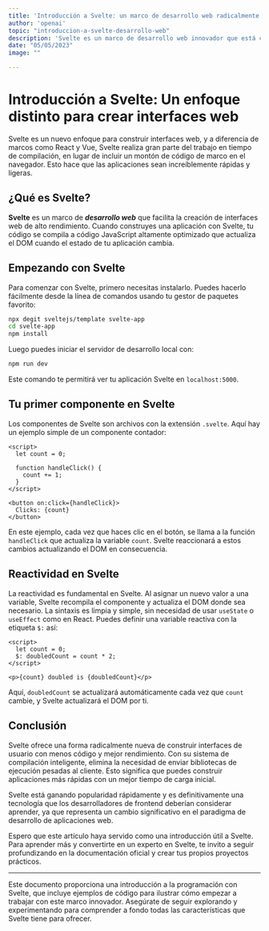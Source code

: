 ```yaml
---
title: 'Introducción a Svelte: un marco de desarrollo web radicalmente nuevo'
author: 'openai'
topic: "introduccion-a-svelte-desarrollo-web"
description: 'Svelte es un marco de desarrollo web innovador que está cambiando la forma en que los desarrolladores construyen interfaces de usuario interactivas. Este artículo te llevará a través de los conceptos básicos de Svelte, mostrándote cómo puedes comenzar a construir aplicaciones web más rápidas y eficientes.'
date: "05/05/2023"
image: ""

---
```


# Introducción a Svelte: Un enfoque distinto para crear interfaces web

Svelte es un nuevo enfoque para construir interfaces web, y a diferencia de marcos como React y Vue, Svelte realiza gran parte del trabajo en tiempo de compilación, en lugar de incluir un montón de código de marco en el navegador. Esto hace que las aplicaciones sean increíblemente rápidas y ligeras.

## ¿Qué es Svelte?

**Svelte** es un marco de **_desarrollo web_** que facilita la creación de interfaces web de alto rendimiento. Cuando construyes una aplicación con Svelte, tu código se compila a código JavaScript altamente optimizado que actualiza el DOM cuando el estado de tu aplicación cambia.

## Empezando con Svelte

Para comenzar con Svelte, primero necesitas instalarlo. Puedes hacerlo fácilmente desde la línea de comandos usando tu gestor de paquetes favorito:

```bash
npx degit sveltejs/template svelte-app
cd svelte-app
npm install
```

Luego puedes iniciar el servidor de desarrollo local con:

```bash
npm run dev
```

Este comando te permitirá ver tu aplicación Svelte en `localhost:5000`.

## Tu primer componente en Svelte

Los componentes de Svelte son archivos con la extensión `.svelte`. Aquí hay un ejemplo simple de un componente contador:

```svelte
<script>
  let count = 0;

  function handleClick() {
    count += 1;
  }
</script>

<button on:click={handleClick}>
  Clicks: {count}
</button>
```

En este ejemplo, cada vez que haces clic en el botón, se llama a la función `handleClick` que actualiza la variable `count`. Svelte reaccionará a estos cambios actualizando el DOM en consecuencia.

## Reactividad en Svelte

La reactividad es fundamental en Svelte. Al asignar un nuevo valor a una variable, Svelte recompila el componente y actualiza el DOM donde sea necesario. La sintaxis es limpia y simple, sin necesidad de usar `useState` o `useEffect` como en React. Puedes definir una variable reactiva con la etiqueta `$:` así:

```svelte
<script>
  let count = 0;
  $: doubledCount = count * 2;
</script>

<p>{count} doubled is {doubledCount}</p>
```

Aquí, `doubledCount` se actualizará automáticamente cada vez que `count` cambie, y Svelte actualizará el DOM por ti.

## Conclusión

Svelte ofrece una forma radicalmente nueva de construir interfaces de usuario con menos código y mejor rendimiento. Con su sistema de compilación inteligente, elimina la necesidad de enviar bibliotecas de ejecución pesadas al cliente. Esto significa que puedes construir aplicaciones más rápidas con un mejor tiempo de carga inicial.

Svelte está ganando popularidad rápidamente y es definitivamente una tecnología que los desarrolladores de frontend deberían considerar aprender, ya que representa un cambio significativo en el paradigma de desarrollo de aplicaciones web.

Espero que este artículo haya servido como una introducción útil a Svelte. Para aprender más y convertirte en un experto en Svelte, te invito a seguir profundizando en la documentación oficial y crear tus propios proyectos prácticos.

---

Este documento proporciona una introducción a la programación con Svelte, que incluye ejemplos de código para ilustrar cómo empezar a trabajar con este marco innovador. Asegúrate de seguir explorando y experimentando para comprender a fondo todas las características que Svelte tiene para ofrecer.